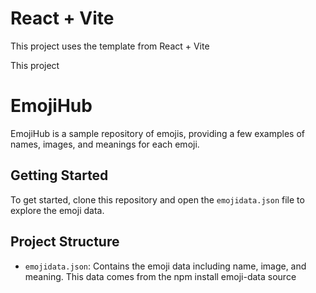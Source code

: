 # React + Vite
This project uses the template from React + Vite

This project 
# EmojiHub

EmojiHub is a sample repository of emojis, providing  a few examples of names, images, and meanings for each emoji.

## Getting Started

To get started, clone this repository and open the `emojidata.json` file to explore the emoji data.

## Project Structure

- `emojidata.json`: Contains the emoji data including name, image, and meaning. This data comes from the npm install emoji-data source
